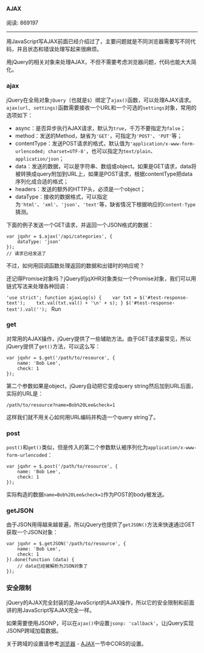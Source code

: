 #### AJAX

阅读: 869197

------

用JavaScript写AJAX前面已经介绍过了，主要问题就是不同浏览器需要写不同代码，并且状态和错误处理写起来很麻烦。

用jQuery的相关对象来处理AJAX，不但不需要考虑浏览器问题，代码也能大大简化。

### ajax

jQuery在全局对象`jQuery`（也就是`$`）绑定了`ajax()`函数，可以处理AJAX请求。`ajax(url, settings)`函数需要接收一个URL和一个可选的`settings`对象，常用的选项如下：

- async：是否异步执行AJAX请求，默认为`true`，千万不要指定为`false`；
- method：发送的Method，缺省为`'GET'`，可指定为`'POST'`、`'PUT'`等；
- contentType：发送POST请求的格式，默认值为`'application/x-www-form-urlencoded; charset=UTF-8'`，也可以指定为`text/plain`、`application/json`；
- data：发送的数据，可以是字符串、数组或object。如果是GET请求，data将被转换成query附加到URL上，如果是POST请求，根据contentType把data序列化成合适的格式；
- headers：发送的额外的HTTP头，必须是一个object；
- dataType：接收的数据格式，可以指定为`'html'`、`'xml'`、`'json'`、`'text'`等，缺省情况下根据响应的`Content-Type`猜测。

下面的例子发送一个GET请求，并返回一个JSON格式的数据：

```
var jqxhr = $.ajax('/api/categories', {
    dataType: 'json'
});
// 请求已经发送了
```

不过，如何用回调函数处理返回的数据和出错时的响应呢？

还记得Promise对象吗？jQuery的jqXHR对象类似一个Promise对象，我们可以用链式写法来处理各种回调：

`'use strict'; function ajaxLog(s) {    var txt = $('#test-response-text');    txt.val(txt.val() + '\n' + s); } $('#test-response-text').val(''); ` Run

### get

对常用的AJAX操作，jQuery提供了一些辅助方法。由于GET请求最常见，所以jQuery提供了`get()`方法，可以这么写：

```
var jqxhr = $.get('/path/to/resource', {
    name: 'Bob Lee',
    check: 1
});
```

第二个参数如果是object，jQuery自动把它变成query string然后加到URL后面，实际的URL是：

```
/path/to/resource?name=Bob%20Lee&check=1
```

这样我们就不用关心如何用URL编码并构造一个query string了。

### post

`post()`和`get()`类似，但是传入的第二个参数默认被序列化为`application/x-www-form-urlencoded`：

```
var jqxhr = $.post('/path/to/resource', {
    name: 'Bob Lee',
    check: 1
});
```

实际构造的数据`name=Bob%20Lee&check=1`作为POST的body被发送。

### getJSON

由于JSON用得越来越普遍，所以jQuery也提供了`getJSON()`方法来快速通过GET获取一个JSON对象：

```
var jqxhr = $.getJSON('/path/to/resource', {
    name: 'Bob Lee',
    check: 1
}).done(function (data) {
    // data已经被解析为JSON对象了
});
```

### 安全限制

jQuery的AJAX完全封装的是JavaScript的AJAX操作，所以它的安全限制和前面讲的用JavaScript写AJAX完全一样。

如果需要使用JSONP，可以在`ajax()`中设置`jsonp: 'callback'`，让jQuery实现JSONP跨域加载数据。

关于跨域的设置请参考[浏览器](https://www.liaoxuefeng.com/wiki/1022910821149312/1023022129105888) - [AJAX](https://www.liaoxuefeng.com/wiki/1022910821149312/1023022332902400)一节中CORS的设置。